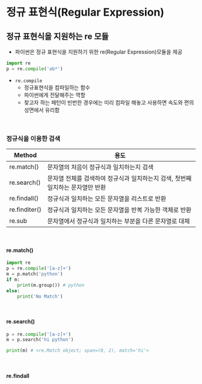
# 정규 표현식(Regular Expression)

## 정규 표현식을 지원하는 re 모듈

- 파이썬은 정규 표현식을 지원하기 위한 re(Regular Expression)모듈을 제공

```python
import re
p = re.compile('ab*')
```

- `re.compile`
    - 정규표현식을 컴파일하는 함수
    - 파이썬에게 전달해주는 역할 
    - 찾고자 하는 패턴이 빈번한 경우에는 미리 컴파일 해놓고 사용하면 속도와 편의성면에서 유리함

<br>

### 정규식을 이용한 검색

| Method | 용도 |
|--------------|------|
|re.match() | 문자열의 처음이 정규식과 일치하는지 검색 |
|re.search() | 문자열 전체를 검색하여 정규식과 일치하는지 검색, 첫번째 일치하는 문자열만 반환 |
|re.findall() | 정규식과 일치하는 모든 문자열을 리스트로 반환 |
|re.finditer() | 정규식과 일치하는 모든 문자열을 반복 가능한 객체로 반환 |
|re.sub         | 문자열에서 정규식과 일치하는 부분을 다른 문자열로 대체 |

<br>

#### re.match()

```python
import re 
p = re.compile('[a-z]+')
m = p.match('python')
if m:
    print(m.group()) # python
else:
    print('No Match')
```

<br>

#### re.search()

```python
p = re.compile('[a-z]+')
m = p.search('hi python')

print(m) # <re.Match object; span=(0, 2), match='hi'>
```

<br>

#### re.findall